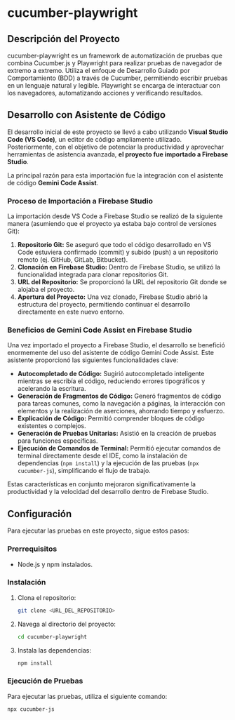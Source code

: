 # cucumber-playwright

## Descripción del Proyecto

cucumber-playwright es un framework de automatización de pruebas que combina Cucumber.js y Playwright para realizar pruebas de navegador de extremo a extremo. Utiliza el enfoque de Desarrollo Guiado por Comportamiento (BDD) a través de Cucumber, permitiendo escribir pruebas en un lenguaje natural y legible. Playwright se encarga de interactuar con los navegadores, automatizando acciones y verificando resultados.

## Desarrollo con Asistente de Código

El desarrollo inicial de este proyecto se llevó a cabo utilizando **Visual Studio Code (VS Code)**, un editor de código ampliamente utilizado. Posteriormente, con el objetivo de potenciar la productividad y aprovechar herramientas de asistencia avanzada, **el proyecto fue importado a Firebase Studio**.

La principal razón para esta importación fue la integración con el asistente de código **Gemini Code Assist**.

### Proceso de Importación a Firebase Studio

La importación desde VS Code a Firebase Studio se realizó de la siguiente manera (asumiendo que el proyecto ya estaba bajo control de versiones Git):

1.  **Repositorio Git:** Se aseguró que todo el código desarrollado en VS Code estuviera confirmado (commit) y subido (push) a un repositorio remoto (ej. GitHub, GitLab, Bitbucket).
2.  **Clonación en Firebase Studio:** Dentro de Firebase Studio, se utilizó la funcionalidad integrada para clonar repositorios Git.
3.  **URL del Repositorio:** Se proporcionó la URL del repositorio Git donde se alojaba el proyecto.
4.  **Apertura del Proyecto:** Una vez clonado, Firebase Studio abrió la estructura del proyecto, permitiendo continuar el desarrollo directamente en este nuevo entorno.

### Beneficios de Gemini Code Assist en Firebase Studio

Una vez importado el proyecto a Firebase Studio, el desarrollo se benefició enormemente del uso del asistente de código Gemini Code Assist. Este asistente proporcionó las siguientes funcionalidades clave:

* **Autocompletado de Código:** Sugirió autocompletado inteligente mientras se escribía el código, reduciendo errores tipográficos y acelerando la escritura.
* **Generación de Fragmentos de Código:** Generó fragmentos de código para tareas comunes, como la navegación a páginas, la interacción con elementos y la realización de aserciones, ahorrando tiempo y esfuerzo.
* **Explicación de Código:** Permitió comprender bloques de código existentes o complejos.
* **Generación de Pruebas Unitarias:** Asistió en la creación de pruebas para funciones específicas.
* **Ejecución de Comandos de Terminal:** Permitió ejecutar comandos de terminal directamente desde el IDE, como la instalación de dependencias (`npm install`) y la ejecución de las pruebas (`npx cucumber-js`), simplificando el flujo de trabajo.

Estas características en conjunto mejoraron significativamente la productividad y la velocidad del desarrollo dentro de Firebase Studio.

## Configuración

Para ejecutar las pruebas en este proyecto, sigue estos pasos:

### Prerrequisitos

* Node.js y npm instalados.

### Instalación

1.  Clona el repositorio:
    ```bash
    git clone <URL_DEL_REPOSITORIO>
    ```
2.  Navega al directorio del proyecto:
    ```bash
    cd cucumber-playwright
    ```
3.  Instala las dependencias:
    ```bash
    npm install
    ```

### Ejecución de Pruebas

Para ejecutar las pruebas, utiliza el siguiente comando:

```bash
npx cucumber-js